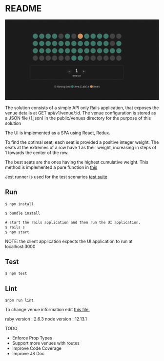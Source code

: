 # README

![](demo.gif)

The solution consists of a simple API only Rails application, that exposes the venue details at GET api/v1/venue/:id.
The venue configuration is stored as a JSON file (1.json) in the public/venues directory for the purpose of this solution

The UI is implemented as a SPA using React, Redux. 

To find the optimal seat, each seat is provided a positive integer weight. The seats at the extremes of a row have 1 as 
their weight, increasing in steps of 1 towards the center of the row.

The best seats are the ones having the highest cumulative weight. This method is implemented a pure function in [this](ui/selectors/seat.selector.js)  

Jest runner is used for the test scenarios [test suite](ui/selectors/seat.selector.spec.js)  


## Run

```
$ npm install
```
```
$ bundle install
```
```
# start the rails application and then run the UI application.
$ rails s
$ npm start
``` 
NOTE: the client application expects the UI application to run at localhost:3000

## Test

```
$ npm test
```

## Lint

```
$npm run lint
``` 

To change venue information edit [this file.](public/venues/1.json)

ruby version : 2.6.3
node version : 12.13.1


TODO
* Enforce Prop Types
* Support more venues with routes
* Improve Code Coverage
* Improve JS Doc